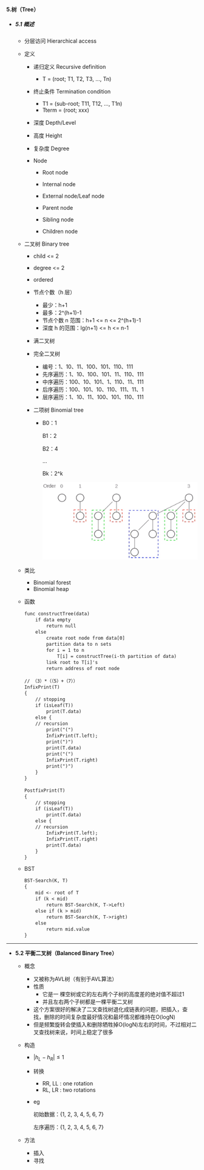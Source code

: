 #### 5.树（Tree）

* ##### 5.1 概述

  * 分层访问 Hierarchical access

  * 定义

    * 递归定义 Recursive definition

      * T = (root; T1, T2, T3, ..., Tn)

    * 终止条件 Termination condition

      * T1 = (sub-root; T11, T12, ..., T1n)
      * Tterm = (root; xxx)

    * 深度 Depth/Level

    * 高度 Height

    * 复杂度 Degree

    * Node

      * Root node

      * Internal node

      * External node/Leaf node

        

      * Parent node

      * Sibling node

      * Children node

  * 二叉树 Binary tree

    * child <= 2
  
    * degree <= 2
  
    * ordered
  
    * 节点个数（h 层）
      * 最少：h+1
      * 最多：2^(h+1)-1
      * 节点个数 n 范围：h+1  <=  n  <=  2^(h+1)-1
      * 深度 h 的范围：lg(n+1)  <=  h  <=  n-1
      
    * 满二叉树
  
    * 完全二叉树
      * 编号：1、10、11、100、101、110、111
      * 先序遍历：1、10、100、101、11、110、111
      * 中序遍历：100、10、101、1、110、11、111
      * 后序遍历：100、101、10、110、111、11、1
      * 层序遍历：1、10、11、100、101、110、111
      
    * 二项树 Binomial tree
  
      * B0：1
  
        B1：2
  
        B2：4
  
        ...
  
        Bk：2^k
  
        ![avatar](./images/u51_Binomial_tree.png)
  
  * 类比
  
    * Binomial forest
    * Binomial heap
  
  * 函数
  
    ```pseudocode
    func constructTree(data)
    	if data empty
    		return null
    	else
    		create root node from data[0]
    		partition data to n sets
    		for i = 1 to n
    			T[i] = constructTree(i-th partition of data)
    		link root to T[i]'s 
    		return address of root node
    		
    // （3）*（（5）+（7））
    InfixPrint(T)
    {
    	// stopping
    	if (isLeaf(T))
    		print(T.data)
    	else {
    	// recursion
    		print("(")
    		InfixPrint(T.left);
    		print(")")
    		print(T.data)
    		print("(")
    		InfixPrint(T.right)
    		print(")")
    	}
    }
    
    PostfixPrint(T)
    {
    	// stopping
    	if (isLeaf(T))
    		print(T.data)
    	else {
    	// recursion
    		InfixPrint(T.left);
    		InfixPrint(T.right)
    		print(T.data)
    	}
    }
    ```
    
  * BST
  
    ```pseudocode
    BST-Search(K, T)
    {
    	mid <- root of T
    	if (k < mid)
    		return BST-Search(K, T->Left)
    	else if (k > mid)
    		return BST-Search(K, T->right)
    	else
    		return mid.value
    }
    ```

---

* **5.2 平衡二叉树（Balanced Binary Tree）**

  * 概念

    * 又被称为AVL树（有别于AVL算法）
    * 性质
      * 它是一 棵空树或它的左右两个子树的高度差的绝对值不超过1
      * 并且左右两个子树都是一棵平衡二叉树
    * 这个方案很好的解决了二叉查找树退化成链表的问题，把插入，查找，删除的时间复杂度最好情况和最坏情况都维持在O(logN)
    * 但是频繁旋转会使插入和删除牺牲掉O(logN)左右的时间，不过相对二叉查找树来说，时间上稳定了很多

  * 构造

    * $|h_L - h_R| \leq 1$​

    * 转换

      * RR, LL : one rotation
      * RL, LR : two rotations

    * eg

      初始数据：{1, 2, 3, 4, 5, 6, 7}

      左序遍历：{1, 2, 3, 4, 5, 6, 7}

  * 方法

    * 插入
    * 寻找


